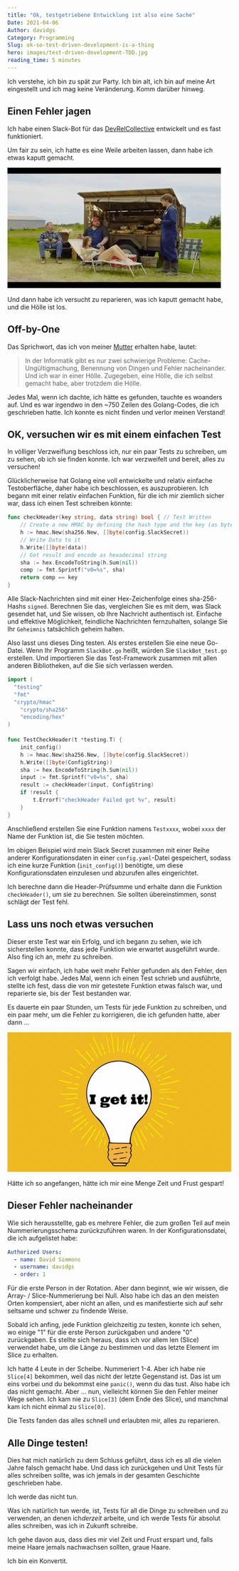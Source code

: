 ```yaml
---
title: "Ok, testgetriebene Entwicklung ist also eine Sache"
Date: 2021-04-06
Author: davidgs
Category: Programming
Slug: ok-so-test-driven-development-is-a-thing
hero: images/test-driven-development-TDD.jpg
reading_time: 5 minutes
---
```


Ich verstehe, ich bin zu spät zur Party. Ich bin alt, ich bin auf meine Art eingestellt und ich mag keine Veränderung. Komm darüber hinweg.

## Einen Fehler jagen
Ich habe einen Slack-Bot für das [DevRelCollective](https://deverelcollective.fun) entwickelt und es fast funktioniert.

Um fair zu sein, ich hatte es eine Weile arbeiten lassen, dann habe ich etwas kaputt gemacht.

![Letterkenny To Be Fair animiertes GIF](images/fair.gif)

Und dann habe ich versucht zu reparieren, was ich kaputt gemacht habe, und die Hölle ist los.

## Off-by-One
Das Sprichwort, das ich von meiner [Mutter](https://www.researchgate.net/scientific-contributions/Margaret-L-Simmons-34878680) erhalten habe, lautet:
> In der Informatik gibt es nur zwei schwierige Probleme: Cache-Ungültigmachung, Benennung von Dingen und Fehler nacheinander.
Und ich war in einer Hölle. Zugegeben, eine Hölle, die ich selbst gemacht habe, aber trotzdem die Hölle.

Jedes Mal, wenn ich dachte, ich hätte es gefunden, tauchte es woanders auf. Und es war irgendwo in den ~750 Zeilen des Golang-Codes, die ich geschrieben hatte. Ich konnte es nicht finden und verlor meinen Verstand!

## OK, versuchen wir es mit einem einfachen Test
In völliger Verzweiflung beschloss ich, nur ein paar Tests zu schreiben, um zu sehen, ob ich sie finden konnte. Ich war verzweifelt und bereit, alles zu versuchen!

Glücklicherweise hat Golang eine voll entwickelte und relativ einfache Testoberfläche, daher habe ich beschlossen, es auszuprobieren. Ich begann mit einer relativ einfachen Funktion, für die ich mir ziemlich sicher war, dass ich einen Test schreiben könnte:

```go
func checkHeader(key string, data string) bool { // Test Written
	// Create a new HMAC by defining the hash type and the key (as byte array)
	h := hmac.New(sha256.New, []byte(config.SlackSecret))
	// Write Data to it
	h.Write([]byte(data))
	// Get result and encode as hexadecimal string
	sha := hex.EncodeToString(h.Sum(nil))
	comp := fmt.Sprintf("v0=%s", sha)
	return comp == key
}
```
Alle Slack-Nachrichten sind mit einer Hex-Zeichenfolge eines sha-256-Hashs `signed`. Berechnen Sie das, vergleichen Sie es mit dem, was Slack gesendet hat, und Sie wissen, ob Ihre Nachricht authentisch ist. Einfache und effektive Möglichkeit, feindliche Nachrichten fernzuhalten, solange Sie Ihr `Geheimnis` tatsächlich geheim halten.

Also lasst uns dieses Ding testen. Als erstes erstellen Sie eine neue Go-Datei. Wenn Ihr Programm `SlackBot.go` heißt, würden Sie `SlackBot_test.go` erstellen. Und importieren Sie das Test-Framework zusammen mit allen anderen Bibliotheken, auf die Sie sich verlassen werden.

```go
import (
  "testing"
  "fmt"
  "crypto/hmac"
	"crypto/sha256"
	"encoding/hex"
)

func TestCheckHeader(t *testing.T) {
	init_config()
	h := hmac.New(sha256.New, []byte(config.SlackSecret))
	h.Write([]byte(ConfigString))
	sha := hex.EncodeToString(h.Sum(nil))
	input := fmt.Sprintf("v0=%s", sha)
	result := checkHeader(input, ConfigString)
	if !result {
		t.Errorf("checkHeader Failed got %v", result)
	}
}
```
Anschließend erstellen Sie eine Funktion namens `Testxxxx`, wobei `xxxx` der Name der Funktion ist, die Sie testen möchten.

Im obigen Beispiel wird mein Slack Secret zusammen mit einer Reihe anderer Konfigurationsdaten in einer `config.yaml`-Datei gespeichert, sodass ich eine kurze Funktion (`init_config()`) benötigte, um diese Konfigurationsdaten einzulesen und abzurufen alles eingerichtet.

Ich berechne dann die Header-Prüfsumme und erhalte dann die Funktion `checkHeader()`, um sie zu berechnen. Sie sollten übereinstimmen, sonst schlägt der Test fehl.

## Lass uns noch etwas versuchen
Dieser erste Test war ein Erfolg, und ich begann zu sehen, wie ich sicherstellen konnte, dass jede Funktion wie erwartet ausgeführt wurde. Also fing ich an, mehr zu schreiben.

Sagen wir einfach, ich habe weit mehr Fehler gefunden als den Fehler, den ich verfolgt habe. Jedes Mal, wenn ich einen Test schrieb und ausführte, stellte ich fest, dass die von mir getestete Funktion etwas falsch war, und reparierte sie, bis der Test bestanden war.

Es dauerte ein paar Stunden, um Tests für jede Funktion zu schreiben, und ein paar mehr, um die Fehler zu korrigieren, die ich gefunden hatte, aber dann ...

![Ein Aha-Moment mit einer Glühbirne](images/Aha.jpg)

Hätte ich so angefangen, hätte ich mir eine Menge Zeit und Frust gespart!

## Dieser Fehler nacheinander
Wie sich herausstellte, gab es mehrere Fehler, die zum großen Teil auf mein Nummerierungsschema zurückzuführen waren. In der Konfigurationsdatei, die ich aufgelistet habe:

```yaml
Authorized Users:
  - name: David Simmons
  - username: davidgs
  - order: 1
```
Für die erste Person in der Rotation. Aber dann beginnt, wie wir wissen, die Array- / Slice-Nummerierung bei Null. Also habe ich das an den meisten Orten kompensiert, aber nicht an allen, und es manifestierte sich auf sehr seltsame und schwer zu findende Weise.

Sobald ich anfing, jede Funktion gleichzeitig zu testen, konnte ich sehen, wo einige "1" für die erste Person zurückgaben und andere "0" zurückgaben. Es stellte sich heraus, dass ich vor allem len (Slice) verwendet habe, um die Länge zu bestimmen und das letzte Element im Slice zu erhalten.

Ich hatte 4 Leute in der Scheibe. Nummeriert 1-4. Aber ich habe nie `Slice[4]` bekommen, weil das nicht der letzte Gegenstand ist. Das ist um eins vorbei und du bekommst eine `panic()`, wenn du das tust. Also habe ich das nicht gemacht. Aber ... nun, vielleicht können Sie den Fehler meiner Wege sehen. Ich kam nie zu `Slice[3]` (dem Ende des Slice), und manchmal kam ich nicht einmal zu `Slice[0]`.

Die Tests fanden das alles schnell und erlaubten mir, alles zu reparieren.

## Alle Dinge testen!
Dies hat mich natürlich zu dem Schluss geführt, dass ich es all die vielen Jahre falsch gemacht habe. Und dass ich zurückgehen und Unit Tests für alles schreiben sollte, was ich jemals in der gesamten Geschichte geschrieben habe.

Ich werde das nicht tun.

Was ich natürlich tun werde, ist, Tests für all die Dinge zu schreiben und zu verwenden, an denen ich*derzeit* arbeite, und ich werde Tests für absolut alles schreiben, was ich in Zukunft schreibe.

Ich gehe davon aus, dass dies mir viel Zeit und Frust erspart und, falls meine Haare jemals nachwachsen sollten, graue Haare.

Ich bin ein Konvertit.
